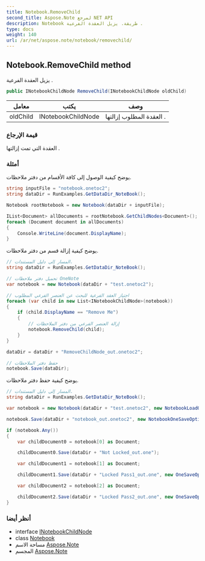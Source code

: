 ```yaml
---
title: Notebook.RemoveChild
second_title: Aspose.Note لمرجع NET API
description: Notebook طريقة. يزيل العقدة الفرعية .
type: docs
weight: 140
url: /ar/net/aspose.note/notebook/removechild/
---
```

## Notebook.RemoveChild method

يزيل العقدة الفرعية .

```csharp
public INotebookChildNode RemoveChild(INotebookChildNode oldChild)
```

| معامل | يكتب | وصف |
| --- | --- | --- |
| oldChild | INotebookChildNode | العقدة المطلوب إزالتها . |

### قيمة الإرجاع

العقدة التي تمت إزالتها .

### أمثلة

يوضح كيفية الوصول إلى كافة الأقسام من دفتر ملاحظات.

```csharp
string inputFile = "notebook.onetoc2";
string dataDir = RunExamples.GetDataDir_NoteBook();

Notebook rootNotebook = new Notebook(dataDir + inputFile);

IList<Document> allDocuments = rootNotebook.GetChildNodes<Document>();
foreach (Document document in allDocuments) 
{
    Console.WriteLine(document.DisplayName);
}
```

يوضح كيفية إزالة قسم من دفتر ملاحظات.

```csharp
// المسار إلى دليل المستندات.
string dataDir = RunExamples.GetDataDir_NoteBook();

// تحميل دفتر ملاحظات OneNote
var notebook = new Notebook(dataDir + "test.onetoc2");

// اجتياز العقد الفرعية للبحث عن العنصر الفرعي المطلوب
foreach (var child in new List<INotebookChildNode>(notebook))
{
    if (child.DisplayName == "Remove Me")
    {
        // إزالة العنصر الفرعي من دفتر الملاحظات
        notebook.RemoveChild(child);
    }
}

dataDir = dataDir + "RemoveChildNode_out.onetoc2";

// حفظ دفتر الملاحظات
notebook.Save(dataDir);
```

يوضح كيفية حفظ دفتر ملاحظات.

```csharp
// المسار إلى دليل المستندات.
string dataDir = RunExamples.GetDataDir_NoteBook();

var notebook = new Notebook(dataDir + "test.onetoc2", new NotebookLoadOptions() { DeferredLoading = false });

notebook.Save(dataDir + "notebook_out.onetoc2", new NotebookOneSaveOptions() { DeferredSaving = true});

if (notebook.Any())
{
    var childDocument0 = notebook[0] as Document;

    childDocument0.Save(dataDir + "Not Locked_out.one");

    var childDocument1 = notebook[1] as Document;

    childDocument1.Save(dataDir + "Locked Pass1_out.one", new OneSaveOptions() { DocumentPassword = "pass" });

    var childDocument2 = notebook[2] as Document;

    childDocument2.Save(dataDir + "Locked Pass2_out.one", new OneSaveOptions() { DocumentPassword = "pass2" });
}
```

### أنظر أيضا

* interface [INotebookChildNode](../../inotebookchildnode/)
* class [Notebook](../)
* مساحة الاسم [Aspose.Note](../../notebook/)
* المجسم [Aspose.Note](../../../)


